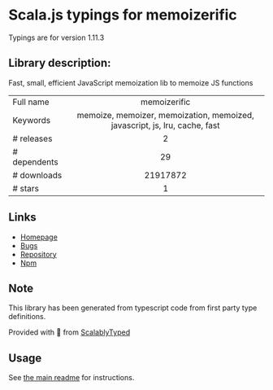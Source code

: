 
# Scala.js typings for memoizerific

Typings are for version 1.11.3

## Library description:
Fast, small, efficient JavaScript memoization lib to memoize JS functions

|                    |                 |
| ------------------ | :-------------: |
| Full name          | memoizerific |
| Keywords           | memoize, memoizer, memoization, memoized, javascript, js, lru, cache, fast |
| # releases         | 2 |
| # dependents       | 29 |
| # downloads        | 21917872 |
| # stars            | 1 |

## Links
- [Homepage](https://github.com/thinkloop/memoizerific#readme)
- [Bugs](https://github.com/thinkloop/memoizerific/issues)
- [Repository](https://github.com/thinkloop/memoizerific)
- [Npm](https://www.npmjs.com/package/memoizerific)
    


## Note
This library has been generated from typescript code from first party type definitions.

Provided with :purple_heart: from [ScalablyTyped](https://github.com/oyvindberg/ScalablyTyped)

## Usage
See [the main readme](../../readme.md) for instructions.


